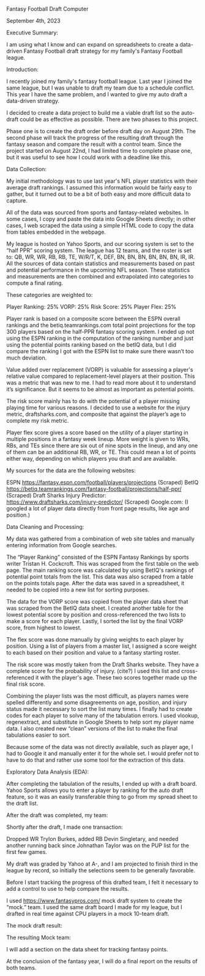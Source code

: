 Fantasy Football Draft Computer

September 4th, 2023

Executive Summary:

I am using what I know and can expand on spreadsheets to create a data-driven Fantasy Football draft strategy for my family's Fantasy Football league. 

Introduction:

I recently joined my family's fantasy football league. Last year I joined the same league, but I was unable to draft my team due to a schedule conflict. This year I have the same problem, and I wanted to give my auto draft a data-driven strategy. 

I decided to create a data project to build me a viable draft list so the auto-draft could be as effective as possible. There are two phases to this project. 

Phase one is to create the draft order before draft day on August 29th. The second phase will track the progress of the resulting draft through the fantasy season and compare the result with a control team. Since the project started on August 22nd, I had limited time to complete phase one, but it was useful to see how I could work with a deadline like this. 

Data Collection:

My initial methodology was to use last year's NFL player statistics with their average draft rankings. I assumed this information would be fairly easy to gather, but it turned out to be a bit of both easy and more difficult data to capture. 

All of the data was sourced from sports and fantasy-related websites. In some cases, I copy and paste the data into Google Sheets directly; in other cases, I web scraped the data using a simple HTML code to copy the data from tables embedded in the webpage. 

My league is hosted on Yahoo Sports, and our scoring system is set to the “half PPR” scoring system. The league has 12 teams, and the roster is set to: QB, WR, WR, RB, RB, TE, W/R/T, K, DEF, BN, BN, BN, BN, BN, BN, IR, IR.
All the sources of data contain statistics and measurements based on past and potential performance in the upcoming NFL season. These statistics and measurements are then combined and extrapolated into categories to compute a final rating. 

These categories are weighted to:

Player Ranking: 25%
VORP: 25%
Risk Score: 25%
Player Flex: 25%

Player rank is based on a composite score between the ESPN overall rankings and the betiq.teamrankings.com total point projections for the top 300 players based on the half-PPR fantasy scoring system. I ended up not using the ESPN ranking in the computation of the ranking number and just using the potential points ranking based on the betIQ data, but I did compare the ranking I got with the ESPN list to make sure there wasn’t too much deviation.  

Value added over replacement (VORP) is valuable for assessing a player's relative value compared to replacement-level players at their position. This was a metric that was new to me. I had to read more about it to understand it’s significance. But it seems to be almost as important as potential points. 

The risk score mainly has to do with the potential of a player missing playing time for various reasons. I decided to use a website for the injury metric, draftsharks.com, and composite that against the player’s age to complete my risk metric. 

Player flex score gives a score based on the utility of a player starting in multiple positions in a fantasy week lineup. More weight is given to WRs, RBs, and TEs since there are six out of nine spots in the lineup, and any one of them can be an additional RB, WR, or TE. This could mean a lot of points either way, depending on which players you draft and are available.

My sources for the data are the following websites:

ESPN https://fantasy.espn.com/football/players/projections (Scraped)
BetIQ https://betiq.teamrankings.com/fantasy-football/projections/half-ppr/ (Scraped)
Draft Sharks Injury Predictor: https://www.draftsharks.com/injury-predictor/ (Scraped)
Google.com: (I googled a lot of player data directly from front page results, like age and position.)

Data Cleaning and Processing:

My data was gathered from a combination of web site tables and manually entering information from Google searches. 

The “Player Ranking” consisted of the ESPN Fantasy Rankings by sports writer Tristan H. Cockcroft. This was scraped from the first table on the web page. The main ranking score was calculated by using BetIQ's rankings of potential point totals from the list. This data was also scraped from a table on the points totals page. After the data was saved in a spreadsheet, it needed to be copied into a new list for sorting purposes. 

The data for the VORP score was copied from the player data sheet that was scraped from the BetIQ data sheet. I created another table for the lowest potential score by position and cross-referenced the two lists to make a score for each player. Lastly, I sorted the list by the final VORP score, from highest to lowest. 

The flex score was done manually by giving weights to each player by position. Using a list of players from a master list, I assigned a score weight to each based on their position and value to a fantasy starting roster. 

The risk score was mostly taken from the Draft Sharks website. They have a complete score for the probability of injury. (cite?) I used this list and cross-referenced it with the player's age. These two scores together made up the final risk score.

Combining the player lists was the most difficult, as players names were spelled differently and some disagreements on age, position, and injury status made it necessary to sort the list many times. I finally had to create codes for each player to solve many of the tabulation errors. I used vlookup, regenextract, and substitute in Google Sheets to help sort my player name data. I also created new “clean” versions of the list to make the final tabulations easier to sort. 

Because some of the data was not directly available, such as player age, I had to Google it and manually enter it for the whole set. I would prefer not to have to do that and rather use some tool for the extraction of this data. 


Exploratory Data Analysis (EDA):

After completing the tabulation of the results, I ended up with a draft board. Yahoo Sports allows you to enter a player by ranking for the auto draft feature, so it was an easily transferable thing to go from my spread sheet to the draft list. 

After the draft was completed, my team:

Shortly after the draft, I made one transaction: 

Dropped WR Trylon Burkes, added RB Devin Singletary, and needed another running back since Johnathan Taylor was on the PUP list for the first few games. 

My draft was graded by Yahoo at A-, and I am projected to finish third in the league by record, so initially the selections seem to be generally favorable. 
 
Before I start tracking the progress of this drafted team, I felt it necessary to add a control to use to help compare the results. 

I used https://www.fantasypros.com/ mock draft system to create the “mock.” team. I used the same draft board I made for my league, but I drafted in real time against CPU players in a mock 10-team draft.

The mock draft result:

The resulting Mock team:

I will add a section on the data sheet for tracking fantasy points. 

At the conclusion of the fantasy year, I will do a final report on the results of both teams. 
